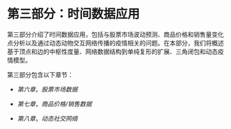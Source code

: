 # 第三部分：时间数据应用

第三部分介绍了时间数据应用，包括与股票市场波动预测、商品价格和销售量变化点分析以及通过动态动物交互网络传播的疫情相关的问题。在本部分，我们将概述基于顶点和边的中枢性度量、网络数据结构到单纯复形的扩展、三角闭包和动态疫情模型。

第三部分包含以下章节：

+   *第六章*，*股票市场数据*

+   *第七章*，*商品价格/销售数据*

+   *第八章*，*动态社交网络*
